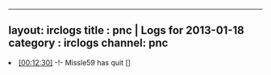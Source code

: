 
---
layout: irclogs
title : pnc | Logs for 2013-01-18
category : irclogs
channel: pnc
---
<li class="logitem"><a href="#00:12:30" name="00:12:30" class="time">[00:12:30]</a> -!- <span class="quit">Missle59</span> has quit [] </li>


